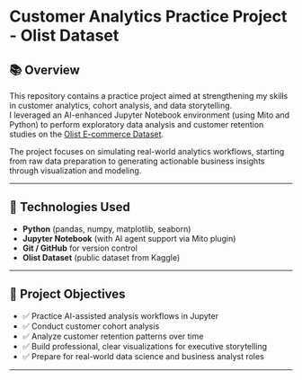 # Customer Analytics Practice Project - Olist Dataset

## 📚 Overview

This repository contains a practice project aimed at strengthening my skills in customer analytics, cohort analysis, and data storytelling.  
I leveraged an AI-enhanced Jupyter Notebook environment (using Mito and Python) to perform exploratory data analysis and customer retention studies on the [Olist E-commerce Dataset](https://www.kaggle.com/olistbr/brazilian-ecommerce).

The project focuses on simulating real-world analytics workflows, starting from raw data preparation to generating actionable business insights through visualization and modeling.

---

## 🧰 Technologies Used

- **Python** (pandas, numpy, matplotlib, seaborn)
- **Jupyter Notebook** (with AI agent support via Mito plugin)
- **Git / GitHub** for version control
- **Olist Dataset** (public dataset from Kaggle)

---

## 🎯 Project Objectives

- ✅ Practice AI-assisted analysis workflows in Jupyter
- ✅ Conduct customer cohort analysis
- ✅ Analyze customer retention patterns over time
- ✅ Build professional, clear visualizations for executive storytelling
- ✅ Prepare for real-world data science and business analyst roles

---

